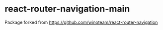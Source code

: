 # react-router-navigation-main

Package forked from https://github.com/winoteam/react-router-navigation

